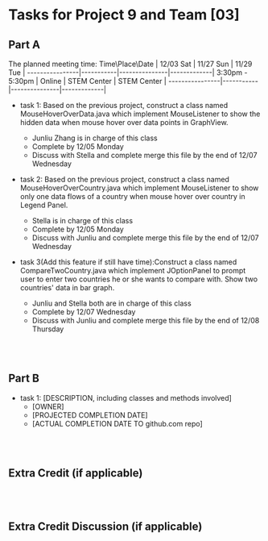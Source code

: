 Tasks for Project 9 and Team [03]
=====================================

Part A
---------

The planned meeting time: 
Time\Place\Date | 12/03 Sat |   11/27 Sun   |  11/29 Tue  | 
----------------|-----------|---------------|-------------|
3:30pm - 5:30pm |  Online   | STEM Center   | STEM Center | 
----------------|-----------|---------------|-------------|

- task 1: Based on the previous project, construct a class named MouseHoverOverData.java which implement MouseListener to show the hidden data when mouse hover over data points in GraphView. 
	- Junliu Zhang is in charge of this class
	- Complete by 12/05 Monday
	- Discuss with Stella and complete merge this file by the end of 12/07 Wednesday

- task 2: Based on the previous project, construct a class named MouseHoverOverCountry.java which implement MouseListener to show only one data flows of a country when mouse hover over country in Legend Panel. 
	- Stella is in charge of this class
	- Complete by 12/05 Monday
	- Discuss with Junliu and complete merge this file by the end of 12/07 Wednesday

- task 3(Add this feature if still have time):Construct a class named CompareTwoCountry.java which implement JOptionPanel to prompt user to enter two countries he or she wants to compare with. Show two countries' data in bar graph. 
	- Junliu and Stella both are in charge of this class
	- Complete by 12/07 Wednesday
	- Discuss with Junliu and complete merge this file by the end of 12/08 Thursday



<br><br>

Part B
---------

- task 1: [DESCRIPTION, including classes and methods involved]
	- [OWNER]
	- [PROJECTED COMPLETION DATE]
	- [ACTUAL COMPLETION DATE TO github.com repo]



<br><br>

Extra Credit (if applicable)
-----------------------



<br><br>

Extra Credit Discussion (if applicable)
-----------------------



<br><br>


